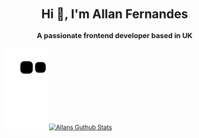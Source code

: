 <h1 align="center">Hi 👋, I'm Allan Fernandes</h1>
<h3 align="center">A passionate frontend developer based in UK</h3>

![Snake animation](https://github.com/allanmosesfernandes/allanmosesfernandes/blob/output/github-contribution-grid-snake.svg)
[![Allans Guthub Stats](https://github-readme-stats.vercel.app/api?username=allanmosesfernandes)](https://github.com/allanmosesfernandes/github-readme-stats)

